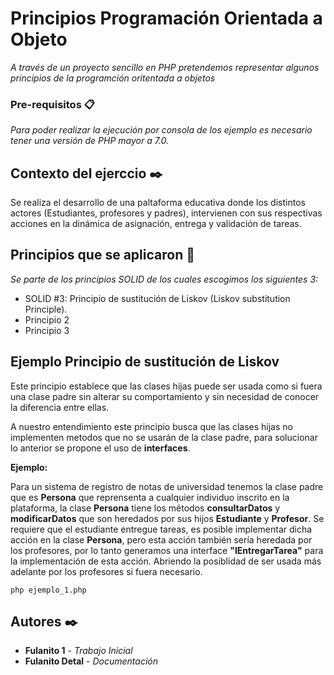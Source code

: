 # Principios Programación Orientada a Objeto

_A través de un proyecto sencillo en PHP pretendemos representar algunos principios de la  programción oritentada a objetos_

### Pre-requisitos 📋

_Para poder realizar la ejecución por consola de los ejemplo es necesario tener una versión de PHP mayor a 7.0._

## Contexto del ejerccio ✒️

Se realiza el desarrollo de una paltaforma educativa donde los distintos actores (Estudiantes, profesores y padres), intervienen con sus respectivas acciones en la dinámica de asignación, entrega y validación de tareas.


## Principios que se aplicaron 🚀

_Se parte de los principios SOLID de los cuales escogimos los siguientes 3:_
* SOLID #3: Principio de sustitución de Liskov  (Liskov substitution Principle).
* Principio 2
* Principio 3

## Ejemplo Principio de sustitución de Liskov

Este principio establece que las clases hijas puede ser usada como si fuera una clase padre sin alterar su comportamiento y sin necesidad de conocer la diferencia entre ellas.

A nuestro entendimiento este principio busca que las clases hijas no implementen metodos que no se usarán de la clase padre, para solucionar lo anterior se propone el uso de **interfaces**.

**Ejemplo:**

Para un sistema de registro de notas de universidad tenemos la clase padre que es **Persona** que reprensenta a cualquier individuo inscrito en la plataforma, la clase **Persona** tiene los métodos **consultarDatos** y **modificarDatos** que son heredados por sus hijos **Estudiante** y **Profesor**. Se requiere que el estudiante entregue tareas, es posible implementar dicha acción en la clase **Persona**, pero esta acción también sería heredada por los profesores, por lo tanto generamos una interface **"IEntregarTarea"** para la implementación de esta acción. Abriendo la posiblidad de ser usada más adelante por los profesores si fuera necesario.

```php ejemplo_1.php```


## Autores ✒️

* **Fulanito 1** - *Trabajo Inicial*
* **Fulanito Detal** - *Documentación*
